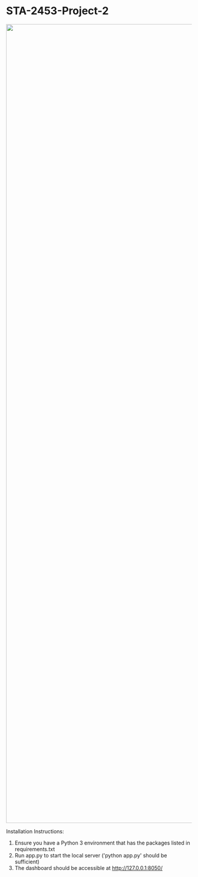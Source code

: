 # STA-2453-Project-2

<img src="https://i.imgur.com/E5v5ZFw.png " data-canonical-src="https://i.imgur.com/E5v5ZFw.png " width="2160" />

Installation Instructions: 
1. Ensure you have a Python 3 environment that has the packages listed in requirements.txt 
2. Run app.py to start the local server ('python app.py' should be sufficient)
3. The dashboard should be accessible at http://127.0.0.1:8050/

